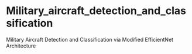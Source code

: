 # Military_aircraft_detection_and_classification
Military Aircraft Detection and Classification via Modified EfficientNet Architecture
